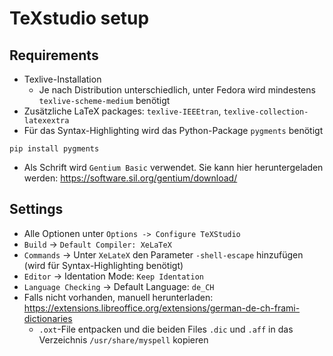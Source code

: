 # TeXstudio setup
## Requirements
- Texlive-Installation
    - Je nach Distribution unterschiedlich, unter Fedora wird mindestens `texlive-scheme-medium` benötigt
- Zusätzliche LaTeX packages: `texlive-IEEEtran`, `texlive-collection-latexextra`
- Für das Syntax-Highlighting wird das Python-Package `pygments` benötigt
```
pip install pygments
```
- Als Schrift wird `Gentium Basic` verwendet. Sie kann hier heruntergeladen werden: <https://software.sil.org/gentium/download/>

## Settings
- Alle Optionen unter `Options -> Configure TeXStudio`
- `Build` -> `Default Compiler: XeLaTeX`
- `Commands` -> Unter `XeLateX` den Parameter `-shell-escape` hinzufügen (wird für Syntax-Highlighting benötigt)
- `Editor` -> Identation Mode: `Keep Identation`
- `Language Checking` -> Default Language: `de_CH`
- Falls nicht vorhanden, manuell herunterladen: <https://extensions.libreoffice.org/extensions/german-de-ch-frami-dictionaries>
    - `.oxt`-File entpacken und die beiden Files `.dic` und `.aff` in das Verzeichnis `/usr/share/myspell` kopieren
